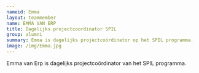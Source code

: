```yaml
---
nameid: Emma
layout: teammember
name: EMMA VAN ERP
title: Dagelijks projectcoordinator SPIL
group: alumni
summary: Emma is dagelijks projectcoördinator op het SPIL programma.
image: /img/Emma.jpg
---
```


Emma van Erp is dagelijks projectcoördinator van het SPIL programma.

<br>


